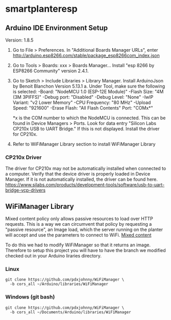 # smartplanteresp

## Arduino IDE Environment Setup
Version: 1.8.5

1. Go to File > Preferences. In "Additional Boards Manager URLs", enter http://arduino.esp8266.com/stable/package_esp8266com_index.json
2. Go to Tools > Boards: xxx > Boards Manager... Install "esp 8266 by ESP8266 Community" version 2.4.1.
3. Go to Sketch > Include Libraries > Library Manager. Install ArduinoJson by Benoit Blanchon Version 5.13.1
  a. Under Tool, make sure the following is selected:
    -Board: "NodeMCU 1.0 (ESP-12E Module)"
    -Flash Size: "4M (3M 3PIFFS)"
    -Debug port: "Disabled"
    -Debug Level: "None"
    -IwIP Variant: "v2 Lower Memory"
    -CPU Frequency: "80 MHz"
    -Upload Speed: "921600"
    -Erase Flash: "All Flash Contents"
    Port: "COMx*"

    *x is the COM number to which the NodeMCU is connected. This can be found in Device Managers > Ports. Look for data entry "Silicon Labs CP210x USB to UART Bridge." If this is not displayed. Install the driver for CP210x.
    
  4. Refer to WiFiManager Library section to install WiFiManager Library
    
### CP210x Driver
The driver for CP210x may not be automatically installed when connected to a computer. Verify that the device driver is properly loaded in Device Manager. If it is not automatically installed, the driver can be found here. https://www.silabs.com/products/development-tools/software/usb-to-uart-bridge-vcp-drivers

## WiFiManager Library

Mixed content policy only allows passive resources to load over HTTP
requests. This is a way we can circumvent that policy by requesting a
"passive resource", an Image load, which the server running on the
planter will accept and use the parameters to connect to WiFi.
[Mixed content](https://developer.mozilla.org/en-US/docs/Web/Security/Mixed_content)

To do this we had to modify WiFiManager so that it returns an image.
Therefore to setup this project you will have to have the branch we modified
checked out in your Arduino liraries directory.

### Linux

```console
git clone https://github.com/pdxjohnny/WiFiManager \
  -b cors_all ~/Arduino/libraries/WiFiManager
```

### Windows (git bash)

```console
git clone https://github.com/pdxjohnny/WiFiManager \
  -b cors_all ~/Documents/Arduino/libraries/WiFiManager
```
